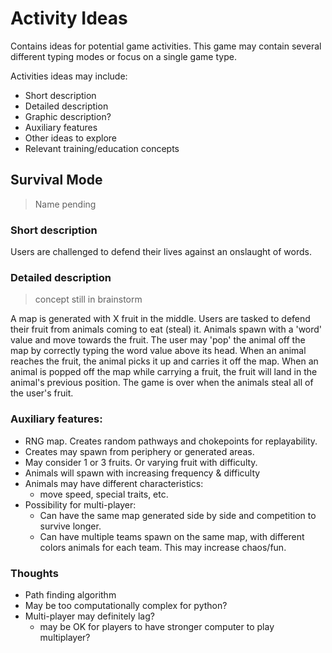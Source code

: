 # Activity Ideas
Contains ideas for potential game activities. This game may contain several different typing modes or focus on a single game type.

Activities ideas may include:
- Short description
- Detailed description
- Graphic description?
- Auxiliary features
- Other ideas to explore
- Relevant training/education concepts


## Survival Mode
> Name pending


### Short description
Users are challenged to defend their lives against an onslaught of words.


### Detailed description
> concept still in brainstorm

A map is generated with X fruit in the middle. Users are tasked to defend their fruit from animals coming to eat (steal) it. Animals spawn with a 'word' value and move towards the fruit. The user may 'pop' the animal off the map by correctly typing the word value above its head. When an animal reaches the fruit, the animal picks it up and carries it off the map. When an animal is popped off the map while carrying a fruit, the fruit will land in the animal's previous position. The game is over when the animals steal all of the user's fruit.


### Auxiliary features:
- RNG map. Creates random pathways and chokepoints for replayability.
- Creates may spawn from periphery or generated areas.
- May consider 1 or 3 fruits. Or varying fruit with difficulty.
- Animals will spawn with increasing frequency & difficulty
- Animals may have different characteristics:
  - move speed, special traits, etc.
- Possibility for multi-player:
  - Can have the same map generated side by side and competition to survive longer.
  - Can have multiple teams spawn on the same map, with different colors animals for each team. This may increase chaos/fun.


### Thoughts
- Path finding algorithm
- May be too computationally complex for python?
- Multi-player may definitely lag?
  - may be OK for players to have stronger computer to play multiplayer?
